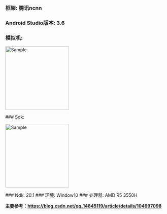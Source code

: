 ### 框架: 腾讯ncnn
### Android Studio版本: 3.6
### 模拟机:
  <p>
		<img src="https://github.com/lcylmhlcy/Project-Arrangement/raw/master/img/ncnn_win_1.png" alt="Sample" height=200>
	</p>
### Sdk:  
  <p>
		<img src="https://github.com/lcylmhlcy/Project-Arrangement/raw/master/img/ncnn_win_2.png" alt="Sample" height=200>
	</p>
### Ndk: 20.1  
### 环境: Window10  
### 处理器: AMD R5 3550H  

**主要参考：https://blog.csdn.net/qq_14845119/article/details/104997098**
